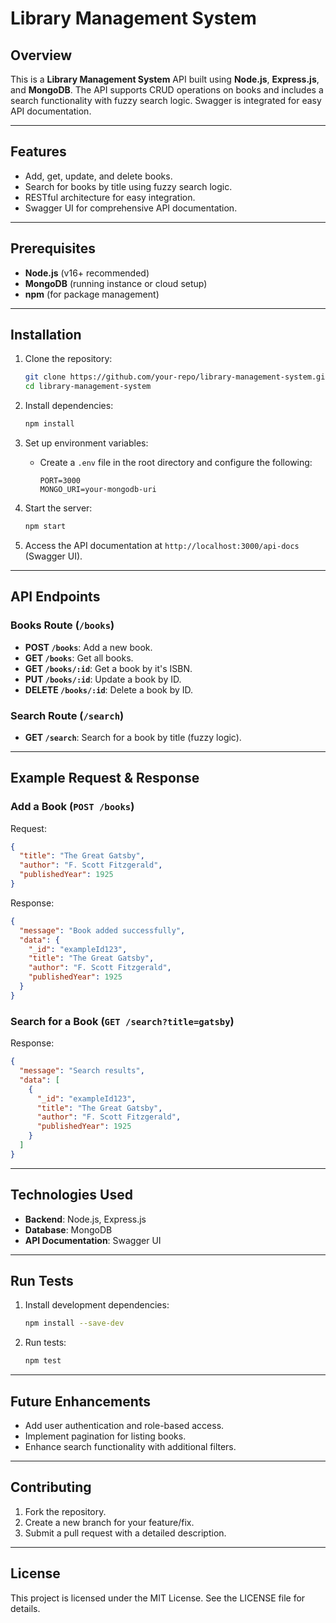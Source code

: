 # Library Management System

## Overview

This is a **Library Management System** API built using **Node.js**, **Express.js**, and **MongoDB**. The API supports CRUD operations on books and includes a search functionality with fuzzy search logic. Swagger is integrated for easy API documentation.

---

## Features

- Add, get, update, and delete books.
- Search for books by title using fuzzy search logic.
- RESTful architecture for easy integration.
- Swagger UI for comprehensive API documentation.

---

## Prerequisites

- **Node.js** (v16+ recommended)
- **MongoDB** (running instance or cloud setup)
- **npm** (for package management)

---

## Installation

1. Clone the repository:
   ```bash
   git clone https://github.com/your-repo/library-management-system.git
   cd library-management-system
   ```

2. Install dependencies:
   ```bash
   npm install
   ```

3. Set up environment variables:
   - Create a `.env` file in the root directory and configure the following:
     ```env
     PORT=3000
     MONGO_URI=your-mongodb-uri
     ```

4. Start the server:
   ```bash
   npm start
   ```

5. Access the API documentation at `http://localhost:3000/api-docs` (Swagger UI).

---

## API Endpoints

### Books Route (`/books`)

- **POST `/books`**: Add a new book.
- **GET `/books`**: Get all books.
- **GET `/books/:id`**: Get a book by it's ISBN.
- **PUT `/books/:id`**: Update a book by ID.
- **DELETE `/books/:id`**: Delete a book by ID.

### Search Route (`/search`)

- **GET `/search`**: Search for a book by title (fuzzy logic).

---

## Example Request & Response

### Add a Book (`POST /books`)

Request:
```json
{
  "title": "The Great Gatsby",
  "author": "F. Scott Fitzgerald",
  "publishedYear": 1925
}
```

Response:
```json
{
  "message": "Book added successfully",
  "data": {
    "_id": "exampleId123",
    "title": "The Great Gatsby",
    "author": "F. Scott Fitzgerald",
    "publishedYear": 1925
  }
}
```

### Search for a Book (`GET /search?title=gatsby`)

Response:
```json
{
  "message": "Search results",
  "data": [
    {
      "_id": "exampleId123",
      "title": "The Great Gatsby",
      "author": "F. Scott Fitzgerald",
      "publishedYear": 1925
    }
  ]
}
```

---

## Technologies Used

- **Backend**: Node.js, Express.js
- **Database**: MongoDB
- **API Documentation**: Swagger UI

---

## Run Tests

1. Install development dependencies:
   ```bash
   npm install --save-dev
   ```

2. Run tests:
   ```bash
   npm test
   ```

---

## Future Enhancements

- Add user authentication and role-based access.
- Implement pagination for listing books.
- Enhance search functionality with additional filters.

---

## Contributing

1. Fork the repository.
2. Create a new branch for your feature/fix.
3. Submit a pull request with a detailed description.

---

## License

This project is licensed under the MIT License. See the LICENSE file for details.

